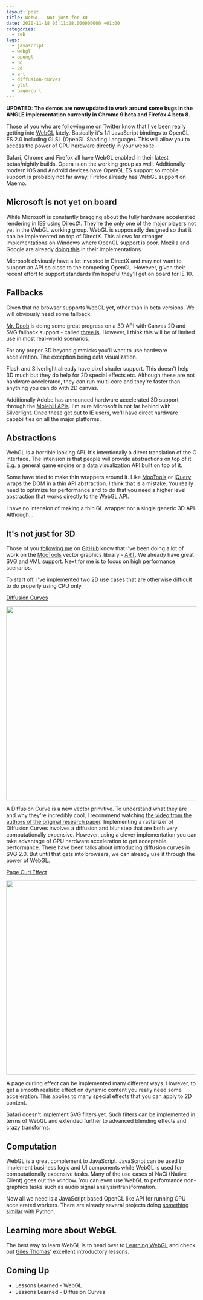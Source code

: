 ```yaml
---
layout: post
title: WebGL - Not just for 3D
date: 2010-11-18 05:11:28.000000000 +01:00
categories:
  - seb
tags:
  - javascript
  - webgl
  - opengl
  - 3d
  - 2d
  - art
  - diffusion-curves
  - glsl
  - page-curl
---
```

**UPDATED: The demos are now updated to work around some bugs in the ANGLE implementation currently in Chrome 9 beta and Firefox 4 beta 8.**

Those of you who are <a href="http://twitter.com/sebmarkbage">following me on Twitter</a> know that I've been really getting into <a href="http://www.khronos.org/webgl/">WebGL</a> lately. Basically it's 1:1 JavaScript bindings to OpenGL ES 2.0 including GLSL (OpenGL Shading Language). This will allow you to access the power of GPU hardware directly in your website.

Safari, Chrome and Firefox all have WebGL enabled in their latest betas/nightly builds. Opera is on the working group as well. Additionally modern iOS and Android devices have OpenGL ES support so mobile support is probably not far away. Firefox already has WebGL support on Maemo.

## Microsoft is not yet on board
While Microsoft is constantly bragging about the fully hardware accelerated rendering in IE9 using DirectX. They're the only one of the major players not yet in the WebGL working group. WebGL is supposedly designed so that it can be implemented on top of DirectX. This allows for stronger implementations on Windows where OpenGL support is poor. Mozilla and Google are already <a href="http://news.softpedia.com/news/Google-s-ANGLE-Project-WebGL-Based-on-DirectX-137892.shtml">doing this</a> in their implementations.

Microsoft obviously have a lot invested in DirectX and may not want to support an API so close to the competing OpenGL. However, given their recent effort to support standards I'm hopeful they'll get on board for IE 10.

## Fallbacks
Given that no browser supports WebGL yet, other than in beta versions. We will obviously need some fallback.

<a href="http://mrdoob.com/">Mr. Doob</a> is doing some great progress on a 3D API with Canvas 2D and SVG fallback support - called <a href="https://github.com/mrdoob/three.js/">three.js</a>. However, I think this will be of limited use in most real-world scenarios.

For any proper 3D beyond gimmicks you'll want to use hardware acceleration. The exception being data visualization.

Flash and Silverlight already have pixel shader support. This doesn't help 3D much but they do help for 2D special effects etc. Although these are not hardware accelerated, they can run multi-core and they're faster than anything you can do with 2D canvas.

Additionally Adobe has announced hardware accelerated 3D support through the <a href="http://labs.adobe.com/technologies/flash/molehill/">Molehill APIs</a>. I'm sure Microsoft is not far behind with Silverlight. Once these get out to IE users, we'll have direct hardware capabilities on all the major platforms.

## Abstractions
WebGL is a horrible looking API. It's intentionally a direct translation of the C interface. The intension is that people will provide abstractions on top of it. E.g. a general game engine or a data visualization API built on top of it.

Some have tried to make thin wrappers around it. Like <a href="http://mootools.net">MooTools</a> or <a href="http://jquery.com">jQuery</a> wraps the DOM in a thin API abstraction. I think that is a mistake. You really need to optimize for performance and to do that you need a higher level abstraction that works directly to the WebGL API.

I have no intension of making a thin GL wrapper nor a single generic 3D API. Although...

## It's not just for 3D
Those of you <a href="http://github.com/calyptus">following me</a> on <a href="http://github.com/">GitHub</a> know that I've been doing a lot of work on the <a href="http://mootools.net/">MooTools</a> vector graphics library - <a href="http://github.com/calyptus/art">ART</a>. We already have great SVG and VML support. Next for me is to focus on high performance scenarios.

To start off, I've implemented two 2D use cases that are otherwise difficult to do properly using CPU only.

<a href="http://labs.calyptus.eu/diffusioncurves/">Diffusion Curves</a>

<a href="http://labs.calyptus.eu/diffusioncurves/"><img alt="" src="http://blog.calyptus.eu/wp-content/uploads/diffusion-curves.jpg" title="Diffusion Curves" class="alignnone" width="512" height="512" /></a>

A Diffusion Curve is a new vector primitive. To understand what they are and why they're incredibly cool, I recommend watching <a href="http://artis.imag.fr/Publications/2008/OBWBTS08/">the video from the authors of the original research paper</a>. Implementing a rasterizer of Diffusion Curves involves a diffusion and blur step that are both very computationally expensive. However, using a clever implementation you can take advantage of GPU hardware acceleration to get acceptable performance. There have been talks about introducing diffusion curves in SVG 2.0. But until that gets into browsers, we can already use it through the power of WebGL.

<a href="http://labs.calyptus.eu/pagecurl/">Page Curl Effect</a>

<a href="http://labs.calyptus.eu/pagecurl/"><img alt="" src="http://blog.calyptus.eu/wp-content/uploads/page-curl.jpg" title="Page Curl" class="alignnone" width="512" height="512" /></a>

A page curling effect can be implemented many different ways. However, to get a smooth realistic effect on dynamic content you really need some acceleration. This applies to many special effects that you can apply to 2D content.

Safari doesn't implement SVG filters yet. Such filters can be implemented in terms of WebGL and extended further to advanced blending effects and crazy transforms.

## Computation
WebGL is a great complement to JavaScript. JavaScript can be used to implement business logic and UI components while WebGL is used for computationally expensive tasks. Many of the use cases of NaCi (Native Client) goes out the window. You can even use WebGL to performance non-graphics tasks such as audio signal analysis/transformation.

Now all we need is a JavaScript based OpenCL like API for running GPU accelerated workers. There are already several projects doing <a href="http://mathema.tician.de/software/pyopencl">something similar</a> with Python.

## Learning more about WebGL
The best way to learn WebGL is to head over to <a href="http://learningwebgl.com/">Learning WebGL</a> and check out <a href="http://twitter.com/gpjt">Giles Thomas</a>' excellent introductory lessons.

## Coming Up
 * Lessons Learned - WebGL
 * Lessons Learned - Diffusion Curves

